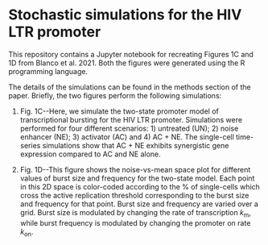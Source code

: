# Stochastic simulations for the HIV LTR promoter
This repository contains a Jupyter notebook for recreating Figures 1C and 1D from
Blanco et al. 2021. Both the figures were generated using the R programming language.

The details of the simulations can be found in the methods section of the paper.
Briefly, the two figures perform the following simulations:

1. Fig. 1C--Here, we simulate the two-state promoter model of transcriptional
bursting for the HIV LTR promoter. Simulations were performed for four different
scenarios: 1) untreated (UN); 2) noise enhancer (NE); 3) activator (AC) and 4)
AC + NE. The single-cell time-series simulations show that AC + NE exhibits
synergistic gene expression compared to AC and NE alone.

2. Fig. 1D--This figure shows the noise-vs-mean space plot for different values
of burst size and frequency for the two-state model. Each point in this 2D space
is color-coded according to the % of single-cells which cross the active
replication threshold corresponding to the burst size and frequency for that point.
Burst size and frequency are varied over a grid. Burst size is modulated by changing
the rate of transcription *k*<sub>m</sub>, while burst frequency is modulated by
changing the promoter on rate *k*<sub>on</sub>.
